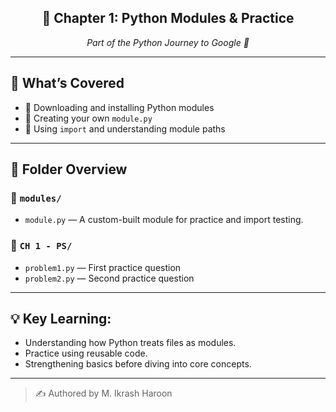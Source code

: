 <div align="center">
  <h2>📘 Chapter 1: Python Modules & Practice</h2>
  <p><i>Part of the Python Journey to Google 🚀</i></p>
</div>

---

## 🧠 What’s Covered

- 🔸 Downloading and installing Python modules
- 🔸 Creating your own `module.py`
- 🔸 Using `import` and understanding module paths

---

## 📁 Folder Overview

### 📂 `modules/`
- `module.py` — A custom-built module for practice and import testing.

### 📂 `CH 1 - PS/`
- `problem1.py` — First practice question
- `problem2.py` — Second practice question

---

## 💡 Key Learning:
- Understanding how Python treats files as modules.
- Practice using reusable code.
- Strengthening basics before diving into core concepts.

---

> ✍️ Authored by M. Ikrash Haroon
